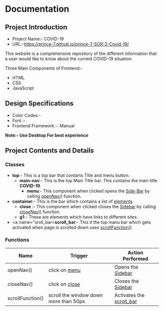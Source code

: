# Documentation

## Project Introduction
- Project Name:- COVID-19
- URL:-https://prince-7.github.io/prince-7-SGR-2-Covid-19/

This website is a comprehensive repository of the different information that a user would like to know about the current COVID-19 situation.

Three Main Components of Frontend:-
- HTML
- CSS
- JavaScript

## Design Specifications
- Color Codes:-
- Font :-
- Frontend Framework :- Manual

**Note:- Use Desktop For best experience**


## Project Contents and Details

### Classes

* **top**:- This is a top bar that contains Title and menu button.
  * **main-nav**:- This is the top Main Title bar. This contains the main title **COVID-19**.
     * <a name="menu">**menu**</a>:- This component when clicked opens the [Side-Bar](#Sidebar) by calling [openNav()](#open) function.
* <a name="SideBar">**container**</a>:- This is the bar which contains a list of [elements](#element).
   * <a name="close">**close**</a> :- This component when clicked closes the [Sidebar](#SideBar) by calling [closeNav()](#close) function.
   * <a name="elements">**g1**</a>:- These are elements which have links to different sites.
* <a name="sroll_bar>**scroll_bar**</a>:- This it the top manu bar which gets activated when page is scrolled down uses
[scrollFunction()](#scroll) 



### Functions
| Name |Trigger |  Action Performed |
| -----------|---------- | ----------- |
| <a name="open"> openNav()</a>| click on [menu](#menu) | Opens the [Sidebar](#SideBar) |
| <a name="close"> closeNav()</a> | click on [close](#close) |Closes the [Sidebar](#SideBar)|
| <a name=""> scrollFunction()</a> | scroll the window down more than 50px|Activates the [scroll_bar](#sroll_bar)|
